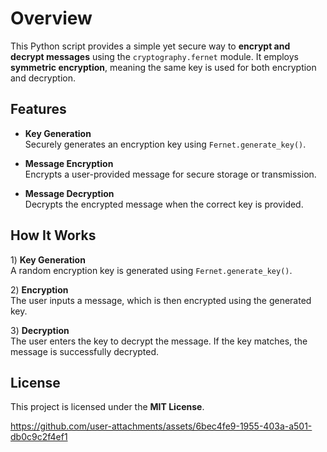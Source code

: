 # Overview  
This Python script provides a simple yet secure way to **encrypt and decrypt messages** using the `cryptography.fernet` module. It employs **symmetric encryption**, meaning the same key is used for both encryption and decryption.  

## Features  
- **Key Generation**  
  Securely generates an encryption key using `Fernet.generate_key()`.  

- **Message Encryption**  
  Encrypts a user-provided message for secure storage or transmission.  

- **Message Decryption**  
  Decrypts the encrypted message when the correct key is provided.  

## How It Works  
1️) **Key Generation**  
   A random encryption key is generated using `Fernet.generate_key()`.  

2️) **Encryption**  
   The user inputs a message, which is then encrypted using the generated key.  

3️) **Decryption**  
   The user enters the key to decrypt the message. If the key matches, the message is successfully decrypted.  

## License  
This project is licensed under the **MIT License**.


https://github.com/user-attachments/assets/6bec4fe9-1955-403a-a501-db0c9c2f4ef1

